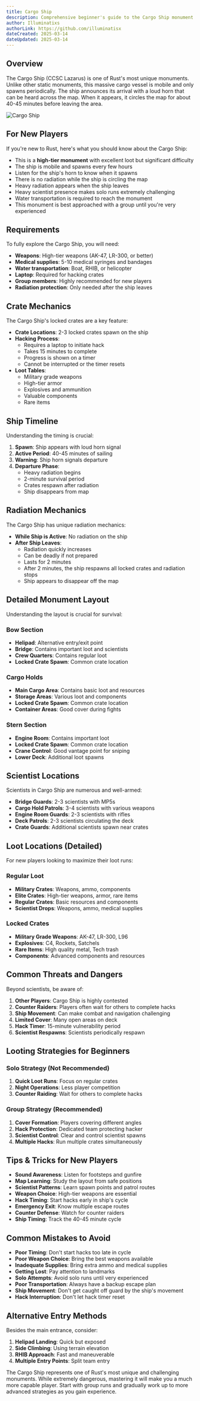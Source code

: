 ```yaml
---
title: Cargo Ship
description: Comprehensive beginner's guide to the Cargo Ship monument including layout, event mechanics, and survival strategies for new Rust players.
author: Illuminatixs
authorLink: https://github.com/illuminatisx
dateCreated: 2025-03-14
dateUpdated: 2025-03-14
---
```


## Overview

The Cargo Ship (CCSC Lazarus) is one of Rust's most unique monuments. Unlike other static monuments, this massive cargo vessel is mobile and only spawns periodically. The ship announces its arrival with a loud horn that can be heard across the map. When it appears, it circles the map for about 40-45 minutes before leaving the area.

![Cargo Ship](/wiki/image/monuments/cargo-ship.jpg)

## For New Players

If you're new to Rust, here's what you should know about the Cargo Ship:

- This is a **high-tier monument** with excellent loot but significant difficulty
- The ship is mobile and spawns every few hours
- Listen for the ship's horn to know when it spawns
- There is no radiation while the ship is circling the map
- Heavy radiation appears when the ship leaves
- Heavy scientist presence makes solo runs extremely challenging
- Water transportation is required to reach the monument
- This monument is best approached with a group until you're very experienced

## Requirements

To fully explore the Cargo Ship, you will need:

- **Weapons**: High-tier weapons (AK-47, LR-300, or better)
- **Medical supplies**: 5-10 medical syringes and bandages
- **Water transportation**: Boat, RHIB, or helicopter
- **Laptop**: Required for hacking crates
- **Group members**: Highly recommended for new players
- **Radiation protection**: Only needed after the ship leaves

## Crate Mechanics

The Cargo Ship's locked crates are a key feature:

- **Crate Locations**: 2-3 locked crates spawn on the ship
- **Hacking Process**:
  - Requires a laptop to initiate hack
  - Takes 15 minutes to complete
  - Progress is shown on a timer
  - Cannot be interrupted or the timer resets
- **Loot Tables**:
  - Military grade weapons
  - High-tier armor
  - Explosives and ammunition
  - Valuable components
  - Rare items

## Ship Timeline

Understanding the timing is crucial:

1. **Spawn**: Ship appears with loud horn signal
2. **Active Period**: 40-45 minutes of sailing
3. **Warning**: Ship horn signals departure
4. **Departure Phase**:
   - Heavy radiation begins
   - 2-minute survival period
   - Crates respawn after radiation
   - Ship disappears from map

## Radiation Mechanics

The Cargo Ship has unique radiation mechanics:

- **While Ship is Active**: No radiation on the ship
- **After Ship Leaves**: 
  - Radiation quickly increases
  - Can be deadly if not prepared
  - Lasts for 2 minutes
  - After 2 minutes, the ship respawns all locked crates and radiation stops
  - Ship appears to disappear off the map

## Detailed Monument Layout

Understanding the layout is crucial for survival:

### Bow Section
- **Helipad**: Alternative entry/exit point
- **Bridge**: Contains important loot and scientists
- **Crew Quarters**: Contains regular loot
- **Locked Crate Spawn**: Common crate location

### Cargo Holds
- **Main Cargo Area**: Contains basic loot and resources
- **Storage Areas**: Various loot and components
- **Locked Crate Spawn**: Common crate location
- **Container Areas**: Good cover during fights

### Stern Section
- **Engine Room**: Contains important loot
- **Locked Crate Spawn**: Common crate location
- **Crane Control**: Good vantage point for sniping
- **Lower Deck**: Additional loot spawns

## Scientist Locations

Scientists in Cargo Ship are numerous and well-armed:

- **Bridge Guards**: 2-3 scientists with MP5s
- **Cargo Hold Patrols**: 3-4 scientists with various weapons
- **Engine Room Guards**: 2-3 scientists with rifles
- **Deck Patrols**: 2-3 scientists circulating the deck
- **Crate Guards**: Additional scientists spawn near crates

## Loot Locations (Detailed)

For new players looking to maximize their loot runs:

### Regular Loot
- **Military Crates**: Weapons, ammo, components
- **Elite Crates**: High-tier weapons, armor, rare items
- **Regular Crates**: Basic resources and components
- **Scientist Drops**: Weapons, ammo, medical supplies

### Locked Crates
- **Military Grade Weapons**: AK-47, LR-300, L96
- **Explosives**: C4, Rockets, Satchels
- **Rare Items**: High quality metal, Tech trash
- **Components**: Advanced components and resources

## Common Threats and Dangers

Beyond scientists, be aware of:

1. **Other Players**: Cargo Ship is highly contested
2. **Counter Raiders**: Players often wait for others to complete hacks
3. **Ship Movement**: Can make combat and navigation challenging
4. **Limited Cover**: Many open areas on deck
5. **Hack Timer**: 15-minute vulnerability period
6. **Scientist Respawns**: Scientists periodically respawn

## Looting Strategies for Beginners

### Solo Strategy (Not Recommended)
1. **Quick Loot Runs**: Focus on regular crates
2. **Night Operations**: Less player competition
3. **Counter Raiding**: Wait for others to complete hacks

### Group Strategy (Recommended)
1. **Cover Formation**: Players covering different angles
2. **Hack Protection**: Dedicated team protecting hacker
3. **Scientist Control**: Clear and control scientist spawns
4. **Multiple Hacks**: Run multiple crates simultaneously

## Tips & Tricks for New Players

- **Sound Awareness**: Listen for footsteps and gunfire
- **Map Learning**: Study the layout from safe positions
- **Scientist Patterns**: Learn spawn points and patrol routes
- **Weapon Choice**: High-tier weapons are essential
- **Hack Timing**: Start hacks early in ship's cycle
- **Emergency Exit**: Know multiple escape routes
- **Counter Defense**: Watch for counter raiders
- **Ship Timing**: Track the 40-45 minute cycle

## Common Mistakes to Avoid

- **Poor Timing**: Don't start hacks too late in cycle
- **Poor Weapon Choice**: Bring the best weapons available
- **Inadequate Supplies**: Bring extra ammo and medical supplies
- **Getting Lost**: Pay attention to landmarks
- **Solo Attempts**: Avoid solo runs until very experienced
- **Poor Transportation**: Always have a backup escape plan
- **Ship Movement**: Don't get caught off guard by the ship's movement
- **Hack Interruption**: Don't let hack timer reset

## Alternative Entry Methods

Besides the main entrance, consider:

1. **Helipad Landing**: Quick but exposed
2. **Side Climbing**: Using terrain elevation
3. **RHIB Approach**: Fast and maneuverable
4. **Multiple Entry Points**: Split team entry

The Cargo Ship represents one of Rust's most unique and challenging monuments. While extremely dangerous, mastering it will make you a much more capable player. Start with group runs and gradually work up to more advanced strategies as you gain experience. 